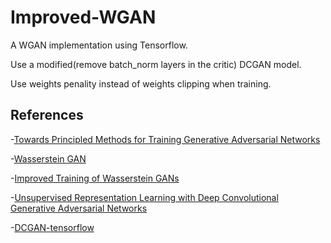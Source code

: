 # Improved-WGAN
A WGAN implementation using Tensorflow.

Use a modified(remove batch_norm layers in the critic) DCGAN model.

Use weights penality instead of weights clipping when training.


## References
-[Towards Principled Methods for Training Generative Adversarial Networks](https://arxiv.org/abs/1701.04862)

-[Wasserstein GAN](https://arxiv.org/abs/1701.07875)

-[Improved Training of Wasserstein GANs](https://arxiv.org/abs/1704.00028)

-[Unsupervised Representation Learning with Deep Convolutional Generative Adversarial Networks](https://arxiv.org/abs/1511.06434)

-[DCGAN-tensorflow](https://github.com/carpedm20/DCGAN-tensorflow)
